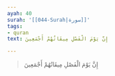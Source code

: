 ```yaml
---
ayah: 40
surah: '[[044-Surah|سورة]]'
tags:
- quran
text: إِنَّ يَوْمَ الْفَصْلِ مِيقَاتُهُمْ أَجْمَعِينَ

---
```

> إِنَّ يَوْمَ الْفَصْلِ مِيقَاتُهُمْ أَجْمَعِينَ
